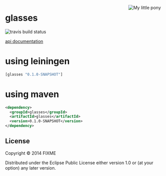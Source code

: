<img src="http://megakorre.github.io/glasses/resources/deal_with_it.png"
 alt="My little pony" title="lenses -> spectrum -> rainbow -> My little pony" align="right" />

# glasses

![travis build status](https://travis-ci.org/megakorre/glasses.svg?branch=master)

[api documentation](http://megakorre.github.io/glasses/doc/glasses.html)
# using leiningen #

```clojure
[glasses "0.1.0-SNAPSHOT"]
```

# using maven #

```xml
<dependency>
  <groupId>glasses</groupId>
  <artifactId>glasses</artifactId>
  <version>0.1.0-SNAPSHOT</version>
</dependency>
```

## License

Copyright © 2014 FIXME

Distributed under the Eclipse Public License either version 1.0 or (at
your option) any later version.
